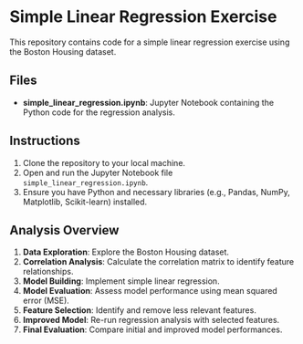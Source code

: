 # Simple Linear Regression Exercise

This repository contains code for a simple linear regression exercise using the Boston Housing dataset.

## Files
- **simple_linear_regression.ipynb**: Jupyter Notebook containing the Python code for the regression analysis.

## Instructions
1. Clone the repository to your local machine.
2. Open and run the Jupyter Notebook file `simple_linear_regression.ipynb`.
3. Ensure you have Python and necessary libraries (e.g., Pandas, NumPy, Matplotlib, Scikit-learn) installed.

## Analysis Overview
1. **Data Exploration**: Explore the Boston Housing dataset.
2. **Correlation Analysis**: Calculate the correlation matrix to identify feature relationships.
3. **Model Building**: Implement simple linear regression.
4. **Model Evaluation**: Assess model performance using mean squared error (MSE).
5. **Feature Selection**: Identify and remove less relevant features.
6. **Improved Model**: Re-run regression analysis with selected features.
7. **Final Evaluation**: Compare initial and improved model performances.
